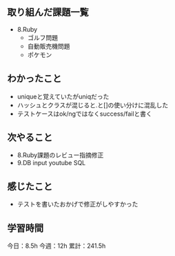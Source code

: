 ## 取り組んだ課題一覧

- 8.Ruby
  - ゴルフ問題
  - 自動販売機問題
  - ポケモン

## わかったこと

- uniqueと覚えていたがuniqだった
- ハッシュとクラスが混じると.と[]の使い分けに混乱した
- テストケースはok/ngではなくsuccess/failと書く

## 次やること

- 8.Ruby課題のレビュー指摘修正
- 9.DB input youtube SQL

## 感じたこと

- テストを書いたおかげで修正がしやすかった

## 学習時間

今日：8.5h
今週：12h
累計：241.5h
